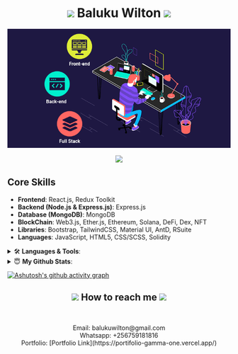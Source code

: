 <h1 align="center">
  <img src="https://media.giphy.com/media/hvRJCLFzcasrR4ia7z/giphy.gif" width="28">
  Baluku Wilton
  <img src="https://media.giphy.com/media/hvRJCLFzcasrR4ia7z/giphy.gif" width="28">
</h1>

<p align="center">
  <img src="https://github.com/icedev528/icedev528/blob/main/Logo.gif" />
</p>

<p align="center">
  <a href="https://github.com/DenverCoder1/readme-typing-svg">
    <img src="https://readme-typing-svg.herokuapp.com/?lines=Full-Stack%20developer;6+%2B%20years%20of%20working%20experience;Being%20passionate%20and%20creative&center=true&width=380&height=45">
  </a>
</p>

## Core Skills

- **Frontend**: React.js, Redux Toolkit
- **Backend (Node.js & Express.js)**: Express.js
- **Database (MongoDB)**: MongoDB
- **BlockChain**: Web3.js, Ether.js, Ethereum, Solana, DeFi, Dex, NFT
- **Libraries**: Bootstrap, TailwindCSS, Material UI, AntD, RSuite
- **Languages**: JavaScript, HTML5, CSS/SCSS, Solidity

<details>
  <summary>🛠️ <b>Languages & Tools</b>: </summary>
  <code><img height="45" src="https://raw.githubusercontent.com/github/explore/80688e429a7d4ef2fca1e82350fe8e3517d3494d/topics/react/react.png"></code>
  <code><img height="45" src="https://raw.githubusercontent.com/github/explore/80688e429a7d4ef2fca1e82350fe8e3517d3494d/topics/redux/redux.png"></code>
  <code><img height="45" src="https://raw.githubusercontent.com/github/explore/80688e429a7d4ef2fca1e82350fe8e3517d3494d/topics/vue/vue.png"></code>
  <!-- Add Node.js, Express.js, MongoDB icons -->
  <code><img height="45" src="https://raw.githubusercontent.com/devicons/devicon/master/icons/nodejs/nodejs-original-wordmark.svg"></code>
  <code><img height="45" src="https://raw.githubusercontent.com/devicons/devicon/master/icons/express/express-original-wordmark.svg"></code>
  <code><img height="45" src="https://raw.githubusercontent.com/devicons/devicon/master/icons/mongodb/mongodb-original-wordmark.svg"></code>
  <!-- Add other relevant icons -->
</details>

<details>
  <summary> 😇 <b>My Github Stats</b>: </summary>
  <br> 
  <p align="center">
    <img src="https://github-readme-stats.vercel.app/api?username=WILTON-DEV&show_icons=true&&include_all_commits=true&count_private=true&theme=tokyonight&line_height=27">
    <img src="https://github-readme-stats.vercel.app/api/top-langs/?username=WILTON-DEV&langs_count=8&layout=compact&theme=tokyonight&include_all_commits=true&line_height=27">
  </p>
</details>

[![Ashutosh's github activity graph](https://github-readme-activity-graph.vercel.app/graph?username=WILTON-DEV&theme=dracula)](https://github.com/ashutosh00710/github-readme-activity-graph)

<div align="center">
  <h2>
    <img src='https://raw.githubusercontent.com/ShahriarShafin/ShahriarShafin/main/Assets/handshake.gif' width="100px" />
    How to reach me
    <img src='https://raw.githubusercontent.com/ShahriarShafin/ShahriarShafin/main/Assets/handshake.gif' width="100px" />
  </h2>
  <br />
  <p>
    Email: balukuwilton@gmail.com<br />
    Whatsapp: +256759181816 <br />
    Portfolio: [Portfolio Link](https://portifolio-gamma-one.vercel.app/)
  </p>
</div>
